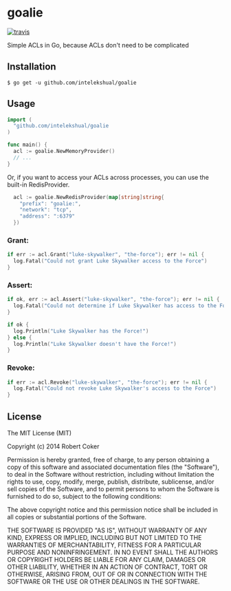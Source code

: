 # goalie

[![travis](https://travis-ci.org/intelekshual/go-simpleflake.svg)](https://travis-ci.org/intelekshual/goalie)

Simple ACLs in Go, because ACLs don't need to be complicated

## Installation

    $ go get -u github.com/intelekshual/goalie

## Usage

```go
import (
  "github.com/intelekshual/goalie
)

func main() {
  acl := goalie.NewMemoryProvider()
  // ...
}
```

Or, if you want to access your ACLs across processes, you can use the built-in RedisProvider.

```go
  acl := goalie.NewRedisProvider(map[string]string{
    "prefix": "goalie:",
    "network": "tcp",
    "address": ":6379"
  })
```

### Grant:

```go
if err := acl.Grant("luke-skywalker", "the-force"); err != nil {
  log.Fatal("Could not grant Luke Skywalker access to the Force")
}
```

### Assert:

```go
if ok, err := acl.Assert("luke-skywalker", "the-force"); err != nil {
  log.Fatal("Could not determine if Luke Skywalker has access to the Force")
}

if ok {
  log.Println("Luke Skywalker has the Force!")
} else {
  log.Println("Luke Skywalker doesn't have the Force!")
}

```

### Revoke:

```go
if err := acl.Revoke("luke-skywalker", "the-force"); err != nil {
  log.Fatal("Could not revoke Luke Skywalker's access to the Force")
}
```

## License

The MIT License (MIT)

Copyright (c) 2014 Robert Coker

Permission is hereby granted, free of charge, to any person obtaining a copy
of this software and associated documentation files (the "Software"), to deal
in the Software without restriction, including without limitation the rights
to use, copy, modify, merge, publish, distribute, sublicense, and/or sell
copies of the Software, and to permit persons to whom the Software is
furnished to do so, subject to the following conditions:

The above copyright notice and this permission notice shall be included in all
copies or substantial portions of the Software.

THE SOFTWARE IS PROVIDED "AS IS", WITHOUT WARRANTY OF ANY KIND, EXPRESS OR
IMPLIED, INCLUDING BUT NOT LIMITED TO THE WARRANTIES OF MERCHANTABILITY,
FITNESS FOR A PARTICULAR PURPOSE AND NONINFRINGEMENT. IN NO EVENT SHALL THE
AUTHORS OR COPYRIGHT HOLDERS BE LIABLE FOR ANY CLAIM, DAMAGES OR OTHER
LIABILITY, WHETHER IN AN ACTION OF CONTRACT, TORT OR OTHERWISE, ARISING FROM,
OUT OF OR IN CONNECTION WITH THE SOFTWARE OR THE USE OR OTHER DEALINGS IN THE
SOFTWARE.